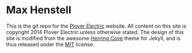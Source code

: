 Max Henstell
============

This is the git repo for the [Plover Electric](http://ploverelectric.com) website. All content on this site is copyright 2014 Plover Electric unless otherwise stated. The design of this site is modified from the awesome [Herring Cove](https://github.com/arnp/herring-cove) theme for Jekyll, and is thus released under the [MIT](http://opensource.org/licenses/MIT) license.

